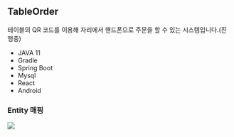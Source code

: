 ## TableOrder
테이블의 QR 코드를 이용해 자리에서 핸드폰으로 주문을 할 수 있는 시스템입니다.(진행중)

- JAVA 11
- Gradle
- Spring Boot
- Mysql
- React
- Android 

### Entity 매핑
<img src="https://user-images.githubusercontent.com/69130921/121010831-d96f3100-c7d0-11eb-94da-3a16dfab9158.png"><br>

